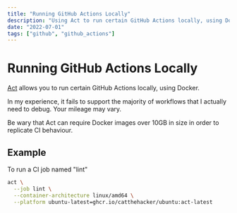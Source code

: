 ```yaml
---
title: "Running GitHub Actions Locally"
description: "Using Act to run certain GitHub Actions locally, using Docker"
date: "2022-07-01"
tags: ["github", "github_actions"]
---
```


# Running GitHub Actions Locally

[Act](https://github.com/nektos/act) allows you to run certain GitHub Actions locally, using Docker.

In my experience, it fails to support the majority of workflows that I actually need to debug. Your mileage may vary.

Be wary that Act can require Docker images over 10GB in size in order to replicate CI behaviour.

## Example

To run a CI job named "lint"

```bash
act \
  --job lint \
  --container-architecture linux/amd64 \
  --platform ubuntu-latest=ghcr.io/catthehacker/ubuntu:act-latest
```
